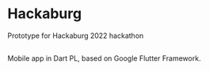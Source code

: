 # Hackaburg
Prototype for Hackaburg 2022 hackathon

##
Mobile app in Dart PL, based on Google Flutter Framework.
